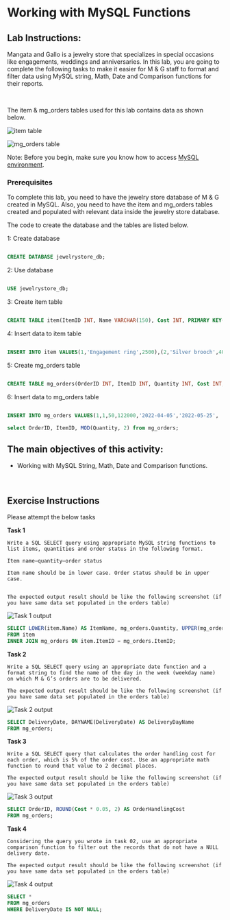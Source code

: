 # Working with MySQL Functions 

 
## Lab Instructions: 

  
Mangata and Gallo is a jewelry store that specializes in special occasions like engagements, weddings and anniversaries. In this lab, you are going to complete the following tasks to make it easier for M & G staff to format and filter data using MySQL string, Math, Date and Comparison functions for their reports.   

  

<br>  

  

The item & mg_orders tables used for this lab contains data as shown below.   

  

![item table](images/M3L1I10item.PNG)  

![mg_orders table](images/M3L1I10mg_orders.PNG) 

  

Note: Before you begin, make sure you know how to access [MySQL environment](https://www.coursera.org/learn/database-structures-and-management-with-mysql/supplement/BSZK6/how-to-access-mysql-environment). 

     
###  Prerequisites   

  
To complete this lab, you need to have the jewelry store database of M & G created in MySQL. Also, you need to have the item and mg_orders tables created and populated with relevant data inside the jewelry store database.   

The code to create the database and the tables are listed below.   


1: Create database  


```SQL  

CREATE DATABASE jewelrystore_db; 


```  

2: Use database  

```SQL  

USE jewelrystore_db;  

```  

3: Create item table  

```SQL  

CREATE TABLE item(ItemID INT, Name VARCHAR(150), Cost INT, PRIMARY KEY(ItemID)); 

```  

4: Insert data to item table 

```SQL  

INSERT INTO item VALUES(1,'Engagement ring',2500),(2,'Silver brooch',400),(3,'Earrings',350),(4,'Luxury watch',1250),(5,'Golden bracelet',800), (6,'Gemstone',1500); 

```    

5: Create mg_orders table 

```SQL  

CREATE TABLE mg_orders(OrderID INT, ItemID INT, Quantity INT, Cost INT, OrderDate DATE, DeliveryDate DATE, OrderStatus VARCHAR(50), PRIMARY KEY(OrderID));  

``` 

6: Insert data to mg_orders table 

```SQL  

INSERT INTO mg_orders VALUES(1,1,50,122000,'2022-04-05','2022-05-25', 'Delivered'),(2,2,75,28000,'2022-03-08',NULL, 'In progress'), (3,3,80,25000,'2022-05-19','2022-06-08', 'Delivered'), (4,4,45,100000,'2022-01-10',NULL, 'In progress'),(5,5,70,56000,'2022-05-19',NULL, 'In progress'),(6,6,60,90000,'2022-06-10','2022-06-18', 'Delivered'); 

``` 


```sql
select OrderID, ItemID, MOD(Quantity, 2) from mg_orders;
```


## The main objectives of this activity:     

* Working with MySQL String, Math, Date and Comparison functions. 

<br>    



## Exercise Instructions 

Please attempt the below tasks  

**Task 1**  

    Write a SQL SELECT query using appropriate MySQL string functions to list items, quantities and order status in the following format. 

    Item name–quantity–order status   

    Item name should be in lower case. Order status should be in upper case. 


    The expected output result should be like the following screenshot (if you have same data set populated in the orders table)
![Task 1 output](images/M3L1I10task1output.PNG)  

```sql
SELECT LOWER(item.Name) AS ItemName, mg_orders.Quantity, UPPER(mg_orders.OrderStatus) AS OrderStatus
FROM item
INNER JOIN mg_orders ON item.ItemID = mg_orders.ItemID;
```



**Task 2**   

    Write a SQL SELECT query using an appropriate date function and a format string to find the name of the day in the week (weekday name) on which M & G’s orders are to be delivered.  

    The expected output result should be like the following screenshot (if you have same data set populated in the orders table) 
![Task 2 output](images/M3L1I10task2output.PNG)   

```sql
SELECT DeliveryDate, DAYNAME(DeliveryDate) AS DeliveryDayName
FROM mg_orders;

```


**Task 3**    

    Write a SQL SELECT query that calculates the order handling cost for each order, which is 5% of the order cost. Use an appropriate math function to round that value to 2 decimal places.  

    The expected output result should be like the following screenshot (if you have same data set populated in the orders table) 
![Task 3 output](images/M3L1I10task3output.PNG)  

```sql
SELECT OrderID, ROUND(Cost * 0.05, 2) AS OrderHandlingCost
FROM mg_orders;

```




**Task 4**  

    Considering the query you wrote in task 02, use an appropriate comparison function to filter out the records that do not have a NULL delivery date.  

    The expected output result should be like the following screenshot (if you have same data set populated in the orders table) 
![Task 4 output](images/M3L1I10task4output.PNG)  

  ```sql
SELECT *
FROM mg_orders
WHERE DeliveryDate IS NOT NULL;

```


